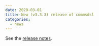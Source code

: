 ```yaml
---
date: 2020-03-01
title: New (v3.3.3) release of commsdsl
categories:
  - news
---
```

See the [release notes](https://github.com/arobenko/commsdsl/releases/tag/v3.3.3).


